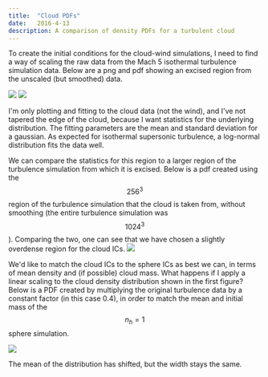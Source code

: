 ```yaml
---
title:  "Cloud PDFs"
date:   2016-4-13
description: A comparison of density PDFs for a turbulent cloud 
---
```


To create the initial conditions for the cloud-wind simulations, I need
to find a way of scaling the raw data from the Mach 5 isothermal turbulence
simulation data. Below are a png and pdf showing an excised region from the unscaled
(but smoothed) data.

<img src="{{ site.url }}assets/images/cloud.png">
<img src="{{ site.url }}assets/images/cloud_PDF.png">

I'm only plotting and fitting to the cloud data (not the wind), and I've not tapered
the edge of the cloud, because I want statistics for the underlying 
distribution. The fitting parameters are the mean and standard deviation for a
gaussian. As expected for isothermal supersonic turbulence, a log-normal distribution fits the
data well.

We can compare the statistics for this region to a larger region of the turbulence
simulation from which it is excised. Below is a pdf created using the $$256^3$$
region of the turbulence simulation that the cloud is taken from, without smoothing
(the entire turbulence simulation was $$1024^3$$). Comparing the two, one can see 
that we have chosen a slightly overdense region for the cloud ICs.
<img src="{{ site.url }}assets/images/turbulence_PDF.png">

We'd like to match the cloud ICs to the sphere ICs as best we can, in terms of mean density and 
(if possible) cloud mass. What happens if I apply a linear scaling to the cloud density distribution 
shown in the first figure? Below is a PDF created by multiplying the original turbulence data 
by a constant factor (in this case 0.4), in order to match the mean and initial mass of 
the $$n_h = 1$$ sphere simulation.

<img src="{{ site.url }}assets/images/scaled_PDF.png">

The mean of the distribution has shifted, but the width stays the same.
